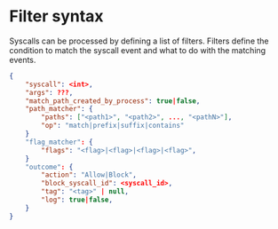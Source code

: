 # Filter syntax

Syscalls can be processed by defining a list of filters. Filters define the condition to match the syscall event and
what to do with the matching events.

```json
{
    "syscall": <int>,
    "args": ???,
    "match_path_created_by_process": true|false,
    "path_matcher": {
        "paths": ["<path1>", "<path2>", ..., "<pathN>"],
        "op": "match|prefix|suffix|contains"
    }
    "flag_matcher": {
        "flags": "<flag>|<flag>|<flag>|<flag>",
    }
    "outcome": {
        "action": "Allow|Block",
        "block_syscall_id": <syscall_id>,
        "tag": "<tag>" | null,
        "log": true|false,
    }
}
```